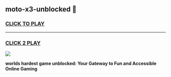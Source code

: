 
## moto-x3-unblocked 👋
<h3>
<a href="https://premium.freeplayer.one?title=moto-x3-unblocked&ref=14F">CLICK TO PLAY</a></h3>
<hr>

<h3>
<a href="https://premium.freeplayer.one?title=moto-x3-unblocked&ref=14F">CLICK 2 PLAY</a>
  
</h3>

<a href="https://premium.freeplayer.one?title=moto-x3-unblocked&ref=12F/"><img src="https://clearcache.store/games.png"></a>


**worlds hardest game unblocked: Your Gateway to Fun and Accessible Online Gaming**
